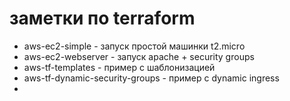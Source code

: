 # заметки по terraform

* aws-ec2-simple - запуск простой машинки t2.micro
* aws-ec2-webserver - запуск apache + security groups
* aws-tf-templates - пример с шаблонизацией
* aws-tf-dynamic-security-groups - пример с dynamic ingress
* 